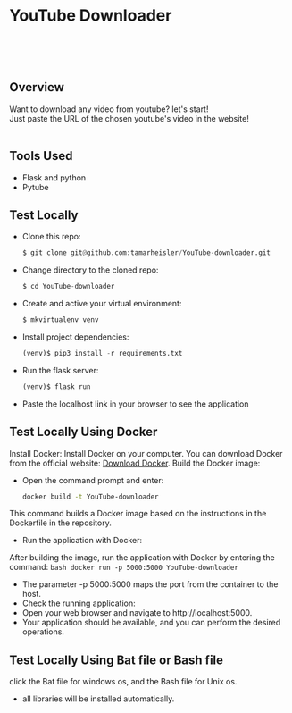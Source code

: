# YouTube Downloader

<br><br>
<br>


## Overview
Want to download any video from youtube? let's start!
<br> Just paste the URL of the chosen youtube's video in the website!
<br><br>
## Tools Used

- Flask and python
- Pytube


## Test Locally

- Clone this repo:

    ```python
    $ git clone git@github.com:tamarheisler/YouTube-downloader.git
    ```

- Change directory to the cloned repo:

    ```python
    $ cd YouTube-downloader
    ```

- Create and active your virtual environment:

    ```python
    $ mkvirtualenv venv
    ```

- Install project dependencies:

    ```python
    (venv)$ pip3 install -r requirements.txt
    ```

- Run the flask server:

    ```python
    (venv)$ flask run
    ```

- Paste the localhost link in your browser to see the application

## Test Locally Using Docker
Install Docker:
Install Docker on your computer. You can download Docker from the official website: [Download Docker]([url](https://www.docker.com/get-started)).
Build the Docker image:

- Open the command prompt and enter:
    ```bash
  docker build -t YouTube-downloader
    ```

This command builds a Docker image based on the instructions in the Dockerfile in the repository.
- Run the application with Docker:

After building the image, run the application with Docker by entering the command:
    ```bash
docker run -p 5000:5000 YouTube-downloader
    ```
- The parameter -p 5000:5000 maps the port from the container to the host.
- Check the running application:
- Open your web browser and navigate to http://localhost:5000.
- Your application should be available, and you can perform the desired operations.


## Test Locally Using Bat file or Bash file
click the Bat file for windows os, and the Bash file for Unix os. 
- all libraries will be installed automatically.


